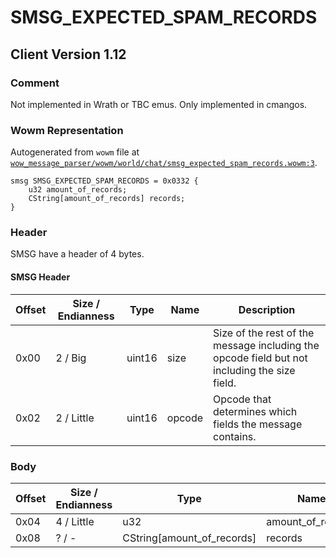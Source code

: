 # SMSG_EXPECTED_SPAM_RECORDS

## Client Version 1.12

### Comment

Not implemented in Wrath or TBC emus. Only implemented in cmangos.

### Wowm Representation

Autogenerated from `wowm` file at [`wow_message_parser/wowm/world/chat/smsg_expected_spam_records.wowm:3`](https://github.com/gtker/wow_messages/tree/main/wow_message_parser/wowm/world/chat/smsg_expected_spam_records.wowm#L3).
```rust,ignore
smsg SMSG_EXPECTED_SPAM_RECORDS = 0x0332 {
    u32 amount_of_records;
    CString[amount_of_records] records;
}
```
### Header

SMSG have a header of 4 bytes.

#### SMSG Header

| Offset | Size / Endianness | Type   | Name   | Description |
| ------ | ----------------- | ------ | ------ | ----------- |
| 0x00   | 2 / Big           | uint16 | size   | Size of the rest of the message including the opcode field but not including the size field.|
| 0x02   | 2 / Little        | uint16 | opcode | Opcode that determines which fields the message contains.|

### Body

| Offset | Size / Endianness | Type | Name | Description | Comment |
| ------ | ----------------- | ---- | ---- | ----------- | ------- |
| 0x04 | 4 / Little | u32 | amount_of_records |  |  |
| 0x08 | ? / - | CString[amount_of_records] | records |  |  |

